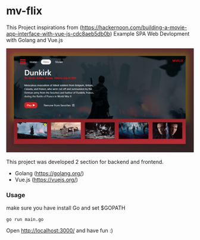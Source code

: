 # mv-flix

This Project inspirations from (https://hackernoon.com/building-a-movie-app-interface-with-vue-js-cdc8aeb5db0b)
Example SPA Web Devlopment with Golang and Vue.js

![Screenshot](https://github.com/bosemian/mv-flix/blob/master/screen.PNG)

This project was developed 2 section for backend and frontend.
* Golang (https://golang.org/)
* Vue.js (https://vuejs.org/)

### Usage
make sure you have install Go and set $GOPATH
```
go run main.go
```

Open [http://localhost:3000/](http://localhost:3000/) and have fun :)
